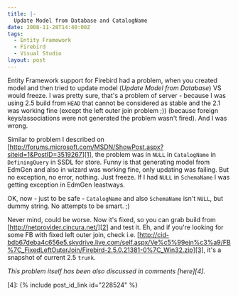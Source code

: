 ```yaml
---
title: |-
  Update Model from Database and CatalogName
date: 2008-11-28T14:40:00Z
tags:
  - Entity Framework
  - Firebird
  - Visual Studio
layout: post
---
```

Entity Framework support for Firebird had a problem, when you created model and then tried to update model (_Update Model from Database_) VS would freeze. I was pretty sure, that's a problem of server - because I was using 2.5 build from `HEAD` that cannot be considered as stable and the 2.1 was working fine (except the left outer join problem ;)) (because foreign keys/associations were not generated the problem wasn't fired). And I was wrong.

Similar to problem I described on [http://forums.microsoft.com/MSDN/ShowPost.aspx?siteid=1&PostID=3519267][1], the problem was in `NULL` in `CatalogName` in `DefiningQuery` in SSDL for store. Funny is that generating model from EdmGen and also in wizard was working fine, only updating was failing. But no exception, no error, nothing. Just freeze. If I had `NULL` in `SchemaName` I was getting exception in EdmGen leastways.

OK, now - just to be safe - `CatalogName` and also `SchemaName` isn't `NULL`, but dummy string. No attempts to be smart. ;)

Never mind, could be worse. Now it's fixed, so you can grab build from [http://netprovider.cincura.net/][2] and test it. Eh, and if you're looking for some FB with fixed left outer join, check i.e. [http://cid-bdb67deba4c656e5.skydrive.live.com/self.aspx/Ve%c5%99ejn%c3%a9/FB%7C_FixedLeftOuterJoin/Firebird-2.5.0.21381-0%7C_Win32.zip][3], it's a snapshot of current 2.5 `trunk`.

_This problem itself has been also discussed in comments [here][4]._

[1]: http://forums.microsoft.com/MSDN/ShowPost.aspx?siteid=1&PostID=3519267
[2]: http://netprovider.cincura.net/
[3]: http://cid-bdb67deba4c656e5.skydrive.live.com/self.aspx/Ve%c5%99ejn%c3%a9/FB%7C_FixedLeftOuterJoin/Firebird-2.5.0.21381-0%7C_Win32.zip
[4]: {% include post_id_link id="228524" %}